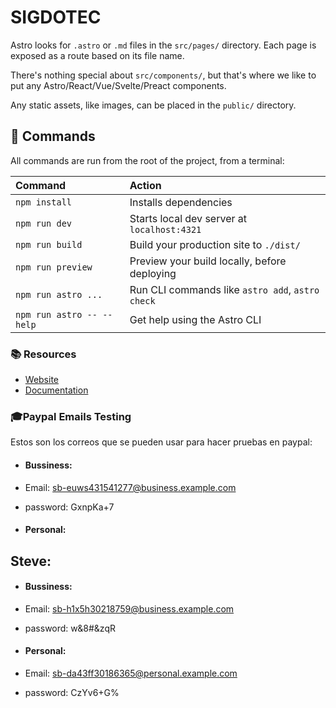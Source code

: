 # SIGDOTEC

Astro looks for `.astro` or `.md` files in the `src/pages/` directory. Each page is exposed as a route based on its file name.

There's nothing special about `src/components/`, but that's where we like to put any Astro/React/Vue/Svelte/Preact components.

Any static assets, like images, can be placed in the `public/` directory.

## 🧞 Commands

All commands are run from the root of the project, from a terminal:

| Command                   | Action                                           |
| :------------------------ | :----------------------------------------------- |
| `npm install`             | Installs dependencies                            |
| `npm run dev`             | Starts local dev server at `localhost:4321`      |
| `npm run build`           | Build your production site to `./dist/`          |
| `npm run preview`         | Preview your build locally, before deploying     |
| `npm run astro ...`       | Run CLI commands like `astro add`, `astro check` |
| `npm run astro -- --help` | Get help using the Astro CLI                     |

### 📚 Resources

- [Website](https://astro.build)
- [Documentation](https://docs.astro.build)

### 🎓Paypal Emails Testing
Estos son los correos que se pueden usar para hacer pruebas en paypal:

- #### Bussiness: 
- Email: sb-euws431541277@business.example.com
- password: GxnpKa+7

- #### Personal:

## Steve:
- #### Bussiness:
- Email: sb-h1x5h30218759@business.example.com
- password: w&8#&zqR

- #### Personal:
- Email: sb-da43ff30186365@personal.example.com
- password: CzYv6+G%

